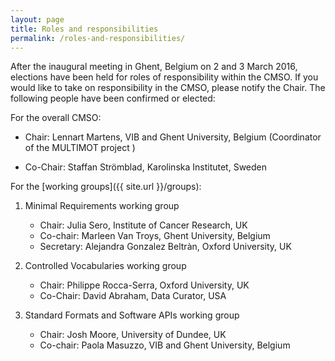 ```yaml
---
layout: page
title: Roles and responsibilities
permalink: /roles-and-responsibilities/
---
```


After the inaugural meeting in Ghent, Belgium on 2 and 3 March 2016, elections have been held for roles of responsibility within the CMSO. If you would like to take on responsibility in the CMSO, please notify the Chair. The following people have been confirmed or elected:

For the overall CMSO:

- Chair: Lennart Martens, VIB and Ghent University, Belgium (Coordinator of the MULTIMOT project )
 
- Co-Chair: Staffan Strömblad, Karolinska Institutet, Sweden

For the [working groups]({{ site.url }}/groups):

1. Minimal Requirements working group

   - Chair: Julia Sero, Institute of Cancer Research, UK
   - Co-chair: Marleen Van Troys, Ghent University, Belgium
   - Secretary: Alejandra Gonzalez Beltràn, Oxford University, UK

2. Controlled Vocabularies working group

   - Chair: Philippe Rocca-Serra, Oxford University, UK
   - Co-Chair: David Abraham, Data Curator, USA

3. Standard Formats and Software APIs working group

   - Chair: Josh Moore, University of Dundee, UK
   - Co-chair: Paola Masuzzo, VIB and Ghent University, Belgium
